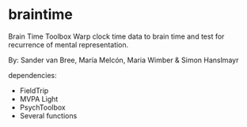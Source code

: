 # braintime
Brain Time Toolbox
Warp clock time data to brain time and test for recurrence of mental representation.

By: Sander van Bree, María Melcón, Maria Wimber & Simon Hanslmayr

dependencies:
- FieldTrip
- MVPA Light
- PsychToolbox
- Several functions
